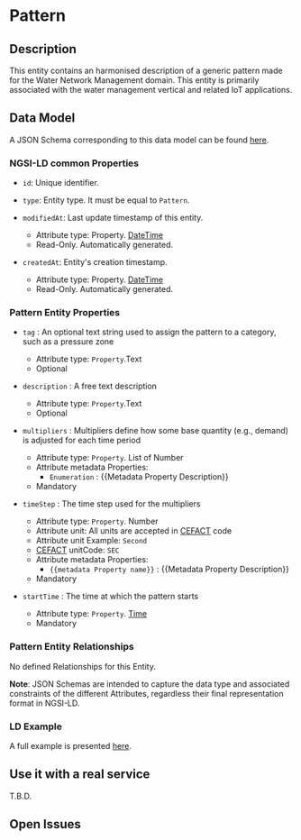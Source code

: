 # Pattern

## Description
This entity contains an harmonised description of a generic pattern made for the Water Network Management domain. This entity is primarily associated with the water management vertical and related IoT applications.

## Data Model

A JSON Schema corresponding to this data model can be found [here](../schema.json).

### NGSI-LD common Properties

-   `id`: Unique identifier.

-   `type`: Entity type. It must be equal to `Pattern`.

-   `modifiedAt`: Last update timestamp of this
    entity.

    -   Attribute type: Property. [DateTime](https://schema.org/DateTime)
    -   Read-Only. Automatically generated.

-   `createdAt`: Entity's creation timestamp.

    -   Attribute type: Property. [DateTime](https://schema.org/DateTime)
    -   Read-Only. Automatically generated.

 ### Pattern Entity Properties
-   `tag` : An optional text string used to assign the pattern to a category, such as a pressure zone
    -   Attribute type: `Property`.Text
    -   Optional

-   `description` : A free text description
    -   Attribute type: `Property`.Text
    -   Optional

-   `multipliers` : Multipliers define how some base quantity (e.g., demand) is adjusted for each time period

    -   Attribute type: `Property`. List of Number
    -   Attribute metadata Properties:
        -   `Enumeration` : {{Metadata Property Description}}
    -   Mandatory

-   `timeStep` : The time step used for the multipliers
    -   Attribute type: `Property`. Number
    -   Attribute unit: All units are accepted in [CEFACT](https://www.unece.org/cefact.html) code
    -   Attribute unit Example: `Second`
    -   [CEFACT](https://www.unece.org/cefact.html) unitCode: `SEC`
    -   Attribute metadata Properties:
        -   `{{metadata Property name}}` : {{Metadata Property Description}}
    -   Mandatory

-   `startTime` : The time at which the pattern starts
    -   Attribute type: `Property`. [Time](https://schema.org/Time)
    -   Mandatory

### Pattern Entity Relationships
No defined Relationships for this Entity.


**Note**: JSON Schemas are intended to capture the data type and associated
constraints of the different Attributes, regardless their final representation
format in NGSI-LD.

### LD Example

A full example is presented [here](../example-normalized-ld.jsonld).

## Use it with a real service

T.B.D.

## Open Issues
